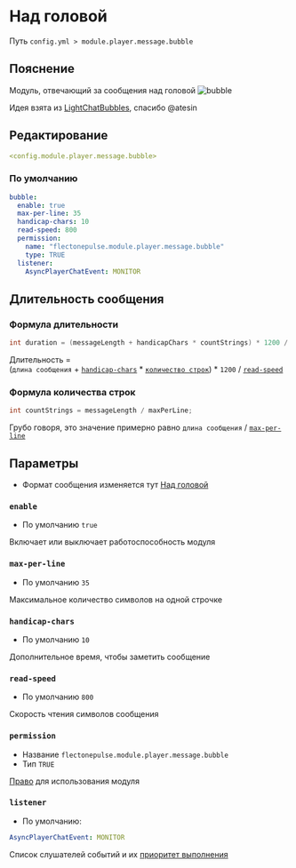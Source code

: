 # Над головой
Путь `config.yml > module.player.message.bubble`

## Пояснение
Модуль, отвечающий за сообщения над головой
![bubble](/bubble.gif)

Идея взята из [LightChatBubbles](https://github.com/atesin/LightChatBubbles), спасибо @atesin

## Редактирование
```yaml
<config.module.player.message.bubble>
```

### По умолчанию
```yaml
bubble:
  enable: true
  max-per-line: 35
  handicap-chars: 10
  read-speed: 800
  permission:
    name: "flectonepulse.module.player.message.bubble"
    type: TRUE
  listener:
    AsyncPlayerChatEvent: MONITOR
```

## Длительность сообщения

### Формула длительности

```java
int duration = (messageLength + handicapChars * countStrings) * 1200 / readSpeed;
```

Длительность = <br>
(`длина сообщения` + [`handicap-chars`](#handicap-chars) * [`количество строк`](#формула-количества-строк)) * `1200` / [`read-speed`](#read-speed)

### Формула количества строк

```java
int countStrings = messageLength / maxPerLine;
```

Грубо говоря, это значение примерно равно `длина сообщения` / [`max-per-line`](#max-per-line)

## Параметры

- Формат сообщения изменяется тут [Над головой](/ru/messages/ru_ru/module/player/message/bubble/)

### `enable`
- По умолчанию `true`

Включает или выключает работоспособность модуля

### `max-per-line`
- По умолчанию `35`

Максимальное количество символов на одной строчке

### `handicap-chars`
- По умолчанию `10`

Дополнительное время, чтобы заметить сообщение

### `read-speed`
- По умолчанию `800`

Скорость чтения символов сообщения

### `permission`
- Название `flectonepulse.module.player.message.bubble`
- Тип `TRUE`

[Право](/ru/config/module/#пояснение) для использования модуля

### `listener`
- По умолчанию:
```yaml
AsyncPlayerChatEvent: MONITOR
```

Список слушателей событий и их [приоритет выполнения](#приоритет-выполнения)

<!--@include: @/ru/parts/listener.md-->